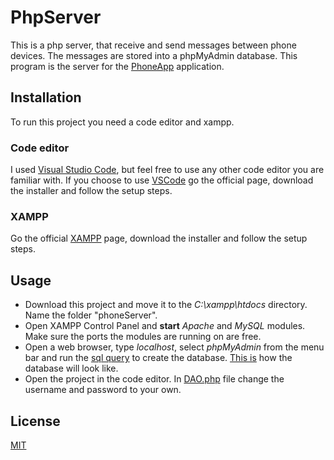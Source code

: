 # PhpServer

This is a php server, that receive and send messages between phone devices. The messages are stored into a phpMyAdmin database. This program is the server for the [PhoneApp](https://github.com/amalia-angela/PhoneApp) application.


## Installation
To run this project you need a code editor and xampp.
### Code editor
I used [Visual Studio Code](https://code.visualstudio.com/), but feel free to use any other code editor you are familiar with. If you choose to use [VSCode](https://code.visualstudio.com/) go the official page, download the installer and follow the setup steps.

### XAMPP
Go the official [XAMPP](https://www.apachefriends.org/) page, download the installer and follow the setup steps.

## Usage

- Download this project and move it to the *C:\xampp\htdocs* directory. Name the folder "phoneServer".
- Open XAMPP Control Panel and **start** *Apache* and *MySQL* modules. Make sure the ports the modules are running on are free.
- Open a web browser, type *localhost*, select *phpMyAdmin* from the menu bar and run the [sql query](https://github.com/amalia-angela/PhpServer/blob/main/SqlScript/messages.sql) to create the database. [This is](https://github.com/amalia-angela/PhpServer/blob/main/SqlScript/db.png) how the database will look like.
- Open the project in the code editor. In [DAO.php](https://github.com/amalia-angela/PhpServer/blob/main/DAO.php) file change the username and password to your own.

## License

[MIT](https://choosealicense.com/licenses/mit/)

